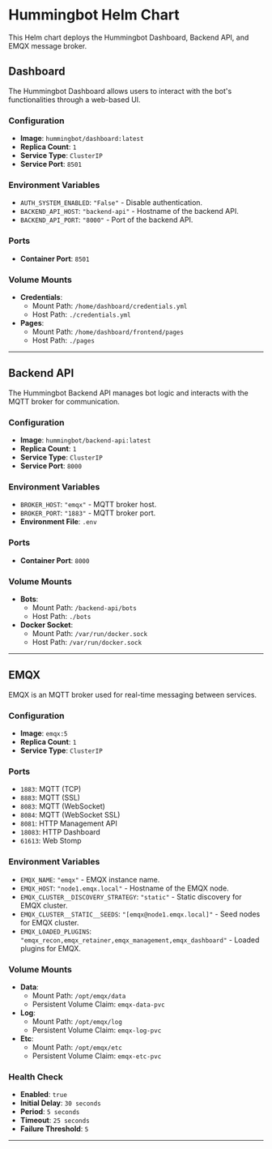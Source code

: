 # Hummingbot Helm Chart

This Helm chart deploys the Hummingbot Dashboard, Backend API, and EMQX message broker.

## Dashboard

The Hummingbot Dashboard allows users to interact with the bot's functionalities through a web-based UI.

### Configuration

- **Image**: `hummingbot/dashboard:latest`
- **Replica Count**: `1`
- **Service Type**: `ClusterIP`
- **Service Port**: `8501`

### Environment Variables

- `AUTH_SYSTEM_ENABLED`: `"False"` - Disable authentication.
- `BACKEND_API_HOST`: `"backend-api"` - Hostname of the backend API.
- `BACKEND_API_PORT`: `"8000"` - Port of the backend API.

### Ports

- **Container Port**: `8501`

### Volume Mounts

- **Credentials**:
    - Mount Path: `/home/dashboard/credentials.yml`
    - Host Path: `./credentials.yml`
- **Pages**:
    - Mount Path: `/home/dashboard/frontend/pages`
    - Host Path: `./pages`

---

## Backend API

The Hummingbot Backend API manages bot logic and interacts with the MQTT broker for communication.

### Configuration

- **Image**: `hummingbot/backend-api:latest`
- **Replica Count**: `1`
- **Service Type**: `ClusterIP`
- **Service Port**: `8000`

### Environment Variables

- `BROKER_HOST`: `"emqx"` - MQTT broker host.
- `BROKER_PORT`: `"1883"` - MQTT broker port.
- **Environment File**: `.env`

### Ports

- **Container Port**: `8000`

### Volume Mounts

- **Bots**:
    - Mount Path: `/backend-api/bots`
    - Host Path: `./bots`
- **Docker Socket**:
    - Mount Path: `/var/run/docker.sock`
    - Host Path: `/var/run/docker.sock`

---

## EMQX

EMQX is an MQTT broker used for real-time messaging between services.

### Configuration

- **Image**: `emqx:5`
- **Replica Count**: `1`
- **Service Type**: `ClusterIP`

### Ports

- `1883`: MQTT (TCP)
- `8883`: MQTT (SSL)
- `8083`: MQTT (WebSocket)
- `8084`: MQTT (WebSocket SSL)
- `8081`: HTTP Management API
- `18083`: HTTP Dashboard
- `61613`: Web Stomp

### Environment Variables

- `EMQX_NAME`: `"emqx"` - EMQX instance name.
- `EMQX_HOST`: `"node1.emqx.local"` - Hostname of the EMQX node.
- `EMQX_CLUSTER__DISCOVERY_STRATEGY`: `"static"` - Static discovery for EMQX cluster.
- `EMQX_CLUSTER__STATIC__SEEDS`: `"[emqx@node1.emqx.local]"` - Seed nodes for EMQX cluster.
- `EMQX_LOADED_PLUGINS`: `"emqx_recon,emqx_retainer,emqx_management,emqx_dashboard"` - Loaded plugins for EMQX.

### Volume Mounts

- **Data**:
    - Mount Path: `/opt/emqx/data`
    - Persistent Volume Claim: `emqx-data-pvc`
- **Log**:
    - Mount Path: `/opt/emqx/log`
    - Persistent Volume Claim: `emqx-log-pvc`
- **Etc**:
    - Mount Path: `/opt/emqx/etc`
    - Persistent Volume Claim: `emqx-etc-pvc`

### Health Check

- **Enabled**: `true`
- **Initial Delay**: `30 seconds`
- **Period**: `5 seconds`
- **Timeout**: `25 seconds`
- **Failure Threshold**: `5`

---